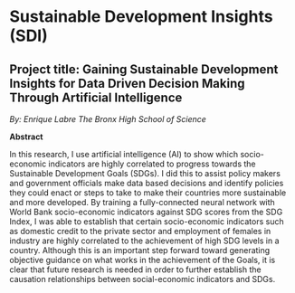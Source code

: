 # Sustainable Development Insights (SDI)
## Project title: Gaining Sustainable Development Insights for Data Driven Decision Making Through Artificial Intelligence
*By: Enrique Labre*
*The Bronx High School of Science*

**Abstract**

In this research, I use artificial intelligence (AI) to show which socio-economic indicators are highly correlated to progress towards the Sustainable Development Goals (SDGs). I did this to assist policy makers and government officials make data based decisions and identify policies they could enact or steps to take to make their countries more sustainable and more developed. By training a fully-connected neural network with World Bank socio-economic indicators against SDG scores from the SDG Index, I was able to establish that certain socio-economic indicators such as domestic credit to the private sector and employment of females in industry are highly correlated to the achievement of high SDG levels in a country. Although this is an important step forward toward generating objective guidance on what works in the achievement of the Goals, it is clear that future research is needed in order to further establish the causation relationships between social-economic indicators and SDGs.
